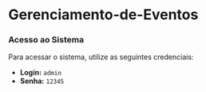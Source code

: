 # Gerenciamento-de-Eventos
### Acesso ao Sistema
Para acessar o sistema, utilize as seguintes credenciais:
- **Login:** `admin`
- **Senha:** `12345`
